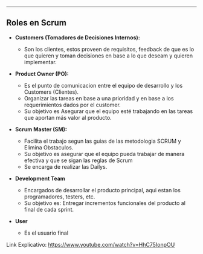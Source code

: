 
---
## Roles en Scrum 

- **Customers (Tomadores de Decisiones Internos):**
    - Son los clientes, estos proveen de requisitos, feedback de que es lo que quieren y toman decisiones en base a lo que deseam y quieren implementar.

- **Product Owner (PO):**
    - Es el punto de comunicacion entre el equipo de desarrollo y los Customers (Clientes). 
    - Organizar las tareas en base a una prioridad y en base a los requerimientos dados por el customer.
    - Su objetivo es Asegurar que el equipo esté trabajando en las tareas que aportan más valor al producto.

- **Scrum Master (SM):**
   - Facilita el trabajo segun las guias de las metodologia SCRUM y Elimina Obstaculos.
   - Su objetivo es asegurar que el equipo pueda trabajar de manera efectiva y que se sigan las reglas de Scrum
   - Se encarga de realizar las Dailys.

- **Development Team**
    - Encargados de desarrollar el producto principal, aqui estan los programadores, testers, etc.
    - Su objetivo es: Entregar incrementos funcionales del producto al final de cada sprint.

- **User**
    - Es el usuario final


Link Explicativo: https://www.youtube.com/watch?v=HhC75IonpOU
